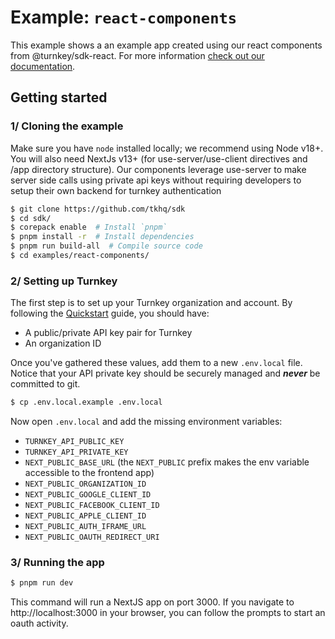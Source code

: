 # Example: `react-components`

This example shows a an example app created using our react components from @turnkey/sdk-react. For more information [check out our documentation](https://docs.turnkey.com/features/TODO).

## Getting started

### 1/ Cloning the example

Make sure you have `node` installed locally; we recommend using Node v18+. You will also need NextJs v13+ (for use-server/use-client directives and /app directory structure). Our components leverage use-server to make server side calls using private api keys without requiring developers to setup their own backend for turnkey authentication

```bash
$ git clone https://github.com/tkhq/sdk
$ cd sdk/
$ corepack enable  # Install `pnpm`
$ pnpm install -r  # Install dependencies
$ pnpm run build-all  # Compile source code
$ cd examples/react-components/
```

### 2/ Setting up Turnkey

The first step is to set up your Turnkey organization and account. By following the [Quickstart](https://docs.turnkey.com/getting-started/quickstart) guide, you should have:

- A public/private API key pair for Turnkey
- An organization ID

Once you've gathered these values, add them to a new `.env.local` file. Notice that your API private key should be securely managed and **_never_** be committed to git.

```bash
$ cp .env.local.example .env.local
```

Now open `.env.local` and add the missing environment variables:

- `TURNKEY_API_PUBLIC_KEY`
- `TURNKEY_API_PRIVATE_KEY`
- `NEXT_PUBLIC_BASE_URL` (the `NEXT_PUBLIC` prefix makes the env variable accessible to the frontend app)
- `NEXT_PUBLIC_ORGANIZATION_ID`
- `NEXT_PUBLIC_GOOGLE_CLIENT_ID`
- `NEXT_PUBLIC_FACEBOOK_CLIENT_ID`
- `NEXT_PUBLIC_APPLE_CLIENT_ID`
- `NEXT_PUBLIC_AUTH_IFRAME_URL`
- `NEXT_PUBLIC_OAUTH_REDIRECT_URI`

### 3/ Running the app

```bash
$ pnpm run dev
```

This command will run a NextJS app on port 3000. If you navigate to http://localhost:3000 in your browser, you can follow the prompts to start an oauth activity.
